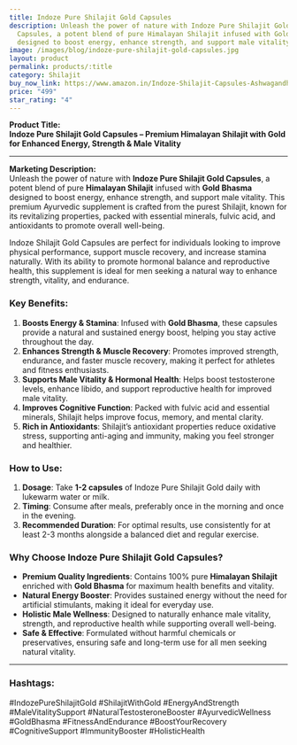 ```yaml
---
title: Indoze Pure Shilajit Gold Capsules
description: Unleash the power of nature with Indoze Pure Shilajit Gold
  Capsules, a potent blend of pure Himalayan Shilajit infused with Gold Bhasma
  designed to boost energy, enhance strength, and support male vitality.
image: /images/blog/indoze-pure-shilajit-gold-capsules.jpg
layout: product
permalink: products/:title
category: Shilajit
buy_now_link: https://www.amazon.in/Indoze-Shilajit-Capsules-Ashwagandha-Ingredients/dp/B0D35QPP76/ref=sr_1_32?crid=1YY2DLXEMCWUZ&tag=m0150-21
price: "499"
star_rating: "4"
---
```

**Product Title:**  
**Indoze Pure Shilajit Gold Capsules – Premium Himalayan Shilajit with Gold for Enhanced Energy, Strength & Male Vitality**

---

**Marketing Description:**  
Unleash the power of nature with **Indoze Pure Shilajit Gold Capsules**, a potent blend of pure **Himalayan Shilajit** infused with **Gold Bhasma** designed to boost energy, enhance strength, and support male vitality. This premium Ayurvedic supplement is crafted from the purest Shilajit, known for its revitalizing properties, packed with essential minerals, fulvic acid, and antioxidants to promote overall well-being.

Indoze Shilajit Gold Capsules are perfect for individuals looking to improve physical performance, support muscle recovery, and increase stamina naturally. With its ability to promote hormonal balance and reproductive health, this supplement is ideal for men seeking a natural way to enhance strength, vitality, and endurance. 

### **Key Benefits**:
1. **Boosts Energy & Stamina**: Infused with **Gold Bhasma**, these capsules provide a natural and sustained energy boost, helping you stay active throughout the day.
2. **Enhances Strength & Muscle Recovery**: Promotes improved strength, endurance, and faster muscle recovery, making it perfect for athletes and fitness enthusiasts.
3. **Supports Male Vitality & Hormonal Health**: Helps boost testosterone levels, enhance libido, and support reproductive health for improved male vitality.
4. **Improves Cognitive Function**: Packed with fulvic acid and essential minerals, Shilajit helps improve focus, memory, and mental clarity.
5. **Rich in Antioxidants**: Shilajit’s antioxidant properties reduce oxidative stress, supporting anti-aging and immunity, making you feel stronger and healthier.

### **How to Use**:
1. **Dosage**: Take **1-2 capsules** of Indoze Pure Shilajit Gold daily with lukewarm water or milk.
2. **Timing**: Consume after meals, preferably once in the morning and once in the evening.
3. **Recommended Duration**: For optimal results, use consistently for at least 2-3 months alongside a balanced diet and regular exercise.

### **Why Choose Indoze Pure Shilajit Gold Capsules?**
- **Premium Quality Ingredients**: Contains 100% pure **Himalayan Shilajit** enriched with **Gold Bhasma** for maximum health benefits and vitality.
- **Natural Energy Booster**: Provides sustained energy without the need for artificial stimulants, making it ideal for everyday use.
- **Holistic Male Wellness**: Designed to naturally enhance male vitality, strength, and reproductive health while supporting overall well-being.
- **Safe & Effective**: Formulated without harmful chemicals or preservatives, ensuring safe and long-term use for all men seeking natural vitality.

---

### **Hashtags**:  
#IndozePureShilajitGold #ShilajitWithGold #EnergyAndStrength #MaleVitalitySupport #NaturalTestosteroneBooster #AyurvedicWellness #GoldBhasma #FitnessAndEndurance #BoostYourRecovery #CognitiveSupport #ImmunityBooster #HolisticHealth
